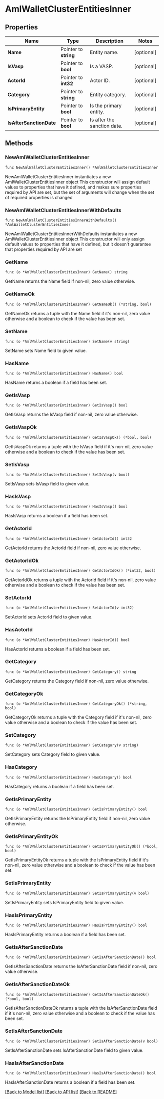 # AmlWalletClusterEntitiesInner

## Properties

Name | Type | Description | Notes
------------ | ------------- | ------------- | -------------
**Name** | Pointer to **string** | Entity name. | [optional] 
**IsVasp** | Pointer to **bool** | Is a VASP. | [optional] 
**ActorId** | Pointer to **int32** | Actor ID. | [optional] 
**Category** | Pointer to **string** | Entity category. | [optional] 
**IsPrimaryEntity** | Pointer to **bool** | Is the primary entity. | [optional] 
**IsAfterSanctionDate** | Pointer to **bool** | Is after the sanction date. | [optional] 

## Methods

### NewAmlWalletClusterEntitiesInner

`func NewAmlWalletClusterEntitiesInner() *AmlWalletClusterEntitiesInner`

NewAmlWalletClusterEntitiesInner instantiates a new AmlWalletClusterEntitiesInner object
This constructor will assign default values to properties that have it defined,
and makes sure properties required by API are set, but the set of arguments
will change when the set of required properties is changed

### NewAmlWalletClusterEntitiesInnerWithDefaults

`func NewAmlWalletClusterEntitiesInnerWithDefaults() *AmlWalletClusterEntitiesInner`

NewAmlWalletClusterEntitiesInnerWithDefaults instantiates a new AmlWalletClusterEntitiesInner object
This constructor will only assign default values to properties that have it defined,
but it doesn't guarantee that properties required by API are set

### GetName

`func (o *AmlWalletClusterEntitiesInner) GetName() string`

GetName returns the Name field if non-nil, zero value otherwise.

### GetNameOk

`func (o *AmlWalletClusterEntitiesInner) GetNameOk() (*string, bool)`

GetNameOk returns a tuple with the Name field if it's non-nil, zero value otherwise
and a boolean to check if the value has been set.

### SetName

`func (o *AmlWalletClusterEntitiesInner) SetName(v string)`

SetName sets Name field to given value.

### HasName

`func (o *AmlWalletClusterEntitiesInner) HasName() bool`

HasName returns a boolean if a field has been set.

### GetIsVasp

`func (o *AmlWalletClusterEntitiesInner) GetIsVasp() bool`

GetIsVasp returns the IsVasp field if non-nil, zero value otherwise.

### GetIsVaspOk

`func (o *AmlWalletClusterEntitiesInner) GetIsVaspOk() (*bool, bool)`

GetIsVaspOk returns a tuple with the IsVasp field if it's non-nil, zero value otherwise
and a boolean to check if the value has been set.

### SetIsVasp

`func (o *AmlWalletClusterEntitiesInner) SetIsVasp(v bool)`

SetIsVasp sets IsVasp field to given value.

### HasIsVasp

`func (o *AmlWalletClusterEntitiesInner) HasIsVasp() bool`

HasIsVasp returns a boolean if a field has been set.

### GetActorId

`func (o *AmlWalletClusterEntitiesInner) GetActorId() int32`

GetActorId returns the ActorId field if non-nil, zero value otherwise.

### GetActorIdOk

`func (o *AmlWalletClusterEntitiesInner) GetActorIdOk() (*int32, bool)`

GetActorIdOk returns a tuple with the ActorId field if it's non-nil, zero value otherwise
and a boolean to check if the value has been set.

### SetActorId

`func (o *AmlWalletClusterEntitiesInner) SetActorId(v int32)`

SetActorId sets ActorId field to given value.

### HasActorId

`func (o *AmlWalletClusterEntitiesInner) HasActorId() bool`

HasActorId returns a boolean if a field has been set.

### GetCategory

`func (o *AmlWalletClusterEntitiesInner) GetCategory() string`

GetCategory returns the Category field if non-nil, zero value otherwise.

### GetCategoryOk

`func (o *AmlWalletClusterEntitiesInner) GetCategoryOk() (*string, bool)`

GetCategoryOk returns a tuple with the Category field if it's non-nil, zero value otherwise
and a boolean to check if the value has been set.

### SetCategory

`func (o *AmlWalletClusterEntitiesInner) SetCategory(v string)`

SetCategory sets Category field to given value.

### HasCategory

`func (o *AmlWalletClusterEntitiesInner) HasCategory() bool`

HasCategory returns a boolean if a field has been set.

### GetIsPrimaryEntity

`func (o *AmlWalletClusterEntitiesInner) GetIsPrimaryEntity() bool`

GetIsPrimaryEntity returns the IsPrimaryEntity field if non-nil, zero value otherwise.

### GetIsPrimaryEntityOk

`func (o *AmlWalletClusterEntitiesInner) GetIsPrimaryEntityOk() (*bool, bool)`

GetIsPrimaryEntityOk returns a tuple with the IsPrimaryEntity field if it's non-nil, zero value otherwise
and a boolean to check if the value has been set.

### SetIsPrimaryEntity

`func (o *AmlWalletClusterEntitiesInner) SetIsPrimaryEntity(v bool)`

SetIsPrimaryEntity sets IsPrimaryEntity field to given value.

### HasIsPrimaryEntity

`func (o *AmlWalletClusterEntitiesInner) HasIsPrimaryEntity() bool`

HasIsPrimaryEntity returns a boolean if a field has been set.

### GetIsAfterSanctionDate

`func (o *AmlWalletClusterEntitiesInner) GetIsAfterSanctionDate() bool`

GetIsAfterSanctionDate returns the IsAfterSanctionDate field if non-nil, zero value otherwise.

### GetIsAfterSanctionDateOk

`func (o *AmlWalletClusterEntitiesInner) GetIsAfterSanctionDateOk() (*bool, bool)`

GetIsAfterSanctionDateOk returns a tuple with the IsAfterSanctionDate field if it's non-nil, zero value otherwise
and a boolean to check if the value has been set.

### SetIsAfterSanctionDate

`func (o *AmlWalletClusterEntitiesInner) SetIsAfterSanctionDate(v bool)`

SetIsAfterSanctionDate sets IsAfterSanctionDate field to given value.

### HasIsAfterSanctionDate

`func (o *AmlWalletClusterEntitiesInner) HasIsAfterSanctionDate() bool`

HasIsAfterSanctionDate returns a boolean if a field has been set.


[[Back to Model list]](../README.md#documentation-for-models) [[Back to API list]](../README.md#documentation-for-api-endpoints) [[Back to README]](../README.md)


